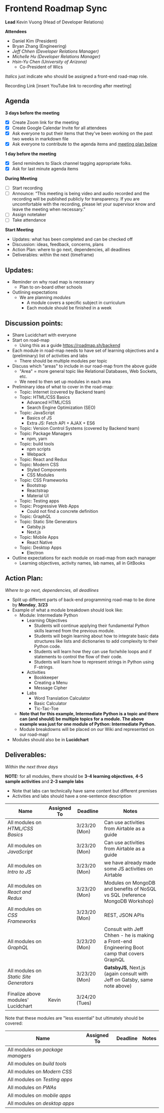 # Frontend Roadmap Sync

**Lead**
Kevin Vuong (Head of Developer Relations)

**Attendees**

* Daniel Kim (President) 
* Bryan Zhang (Engineering)
* *Jeff Chhen (Developer Relations Manager)*
* *Michelle Hu (Developer Relations Manager)*
* *Hsin-Yu Chen (University of Arizona)* 
  * Co-President of Wics

*Italics* just indicate who should be assigned a front-end road-map role. 

Recording Link
[insert YouTube link to recording after meeting]

## Agenda

**3 days before the meeting**

- [x] Create Zoom link for the meeting
- [x] Create Google Calendar Invite for all attendees
- [x] Ask everyone to put their items that they've been working on the past two weeks in markdown file
- [x] Ask everyone to contribute to the agenda items and [meeting plan below](https://github.com/shreyagupta98/people/blob/master/meeting_template.md#updates)

**1 day before the meeting**

- [x] Send reminders to Slack channel tagging appropriate folks. 
- [x] Ask for last minute agenda items

**During Meeting**

- [ ] Start recording
- [ ] Announce:
  “This meeting is being video and audio recorded and the recording will be published publicly for transparency. If you are uncomfortable with the recording, please let your supervisor know and leave the meeting when necessary.”
- [ ] Assign notetaker
- [ ] Take attendance

**Start Meeting**

* Updates: what has been completed and can be checked off
* Discussion: ideas, feedback, concerns, plans
* Action Plan: where to go next, dependencies, all deadlines
* Deliverables: within the next (timeframe)

## Updates:

* Reminder on why road map is necessary
  * Plan to on-board other schools
* Outlining expectations
  * We are planning *modules* 
    * A module covers a specific subject in curriculum
    * Each module should be finished in a week

## Discussion points:

* Share Lucidchart with everyone
* Start on road-map
  * Using this as a guide https://roadmap.sh/backend
* Each module in road-map needs to have set of learning objectives and a (preliminary) list of activities and labs
  * There should be multiple modules per topic
* Discuss which "areas" to include in our road-map from the above guide
  * "Area" = more general topic like Relational Databases, Web Sockets, etc.
  * We need to then set up modules in each area
* Preliminary idea of what to cover in the road-map: 
  * Topic: Internet (covered by Backend team)
  * Topic: HTML/CSS Basics
    * Advanced HTML/CSS
    * Search Engine Optimization (SEO)
  * Topic: JavaScript
    * Basics of JS
    * Extra JS: Fetch API + AJAX + ES6
  * Topic: Version Control Systems (covered by Backend team)
  * Topic: Package Managers
    * npm, yarn
  * Topic: build tools
    * npm scripts
    * Webpack
  * Topic: React and Redux
  * Topic: Modern CSS
    * Styled Components
    * CSS Modules
  * Topic: CSS Frameworks
    * Bootstrap
    * Reactstrap
    * Material UI
  * Topic: Testing apps
  * Topic: Progressive Web Apps 
    * Could not find a concrete definition
  * Topic: GraphQL
  * Topic: Static Site Generators
    * Gatsby.js
    * Next.js
  * Topic: Mobile Apps
    * React Native
  * Topic: Desktop Apps
    * Electron
* Outline expectations for each module on road-map from each manager
  * Learning objectives, activity names, lab names, all in GitBooks

## Action Plan:

*Where to go next, dependencies, all deadlines*

* Split up different parts of back-end programming road-map to be done by **Monday**, **3/23**
* Example of what a module breakdown should look like:
  * Module: Intermediate Python
    * Learning Objectives
      * Students will continue applying their fundamental Python skills learned from the previous module.
      * Students will begin learning about how to integrate basic data structures like lists and dictionaries to add complexity to their Python code.
      * Students will learn how they can use for/while loops and if statements to control the flow of their code.
      * Students will learn how to represent strings in Python using F-strings.
    * Activities
      * Bookkeeper
      * Creating a Menu
      * Message Cipher
    * Labs
      * Word Translation Calculator
      * Basic Calculator
      * Tic-Tac-Toe
  * **Note that for this example, Intermediate Python is a topic and there can (and should) be multiple topics for a module. The above example was just for one module of Python: Intermediate Python.**
  * Module breakdowns will be placed on our Wiki and represented on our road-map!
* Modules should also be in **Lucidchart**

## Deliverables:

*Within the next three days*

**NOTE:** for all modules, there should be **3-4 learning objectives**, **4-5 sample activities**  and **2-3 sample labs**

- Note that labs can technically have same content but different premises
- Activities and labs should have a one-sentence description

| Name                                    | Assigned To | Deadline       | Notes                                                        |
| --------------------------------------- | ----------- | -------------- | ------------------------------------------------------------ |
| All modules on *HTML/CSS Basics*        |             | 3/23/20 (Mon)  | Can use activities from Airtable as a guide                  |
| All modules on *JavaScript*             |             | 3/23/20 (Mon)  | Can use activities from Airtable as a guide                  |
| All modules on *Intro to JS*            |             | 3/23/20 (Mon)  | we have already made some JS activities on Airtable          |
| All modules on *React and Redux*        |             | 3/23/20 (Mon)  | Modules on MongoDB and benefits of NoSQL vs SQL (reference MongoDB Workshop) |
| All modules on *CSS Frameworks*         |             | 3/23/20 (Mon)  | REST, JSON APIs                                              |
| All modules on *GraphQL*                |             | 3/23/20 (Mon)  | Consult with Jeff Chhen - he is making a Front-end Engineering Boot camp that covers GraphQL |
| All modules on *Static Site Generators* |             | 3/23/20 (Mon)  | **GatsbyJS**, Next.js (again consult with Jeff on Gatsby, same note above) |
| Finalize above modules' Lucidchart      | Kevin       | 3/24/20 (Tues) |                                                              |

Note that these modules are "less essential" but ultimately should be covered:

| Name                              | Assigned To | Deadline | Notes |
| --------------------------------- | ----------- | -------- | ----- |
| All modules on *package managers* |             |          |       |
| All modules on *build tools*      |             |          |       |
| All modules on *Modern CSS*       |             |          |       |
| All modules on *Testing apps*     |             |          |       |
| All modules on *PWAs*             |             |          |       |
| All modules on *mobile apps*      |             |          |       |
| All modules on *desktop apps*     |             |          |       |
